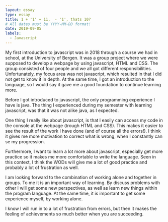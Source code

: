 ```yaml
---
layout: essay
type: essay
title: 1 + '1' = 11,  - '1', thats 10?
# All dates must be YYYY-MM-DD format!
date: 2019-09-05
labels:
  - Javascript
---
```


My first introduction to javascript was in 2018 through a course we had in school, at the University of Bergen. It was a group project where we were supposed to develop a webpage by using javascript, HTML and CSS. The group consisted of four people and we all got different responsibilities. Unfortunately, my focus area was not javascript, which resulted in that I did not get to know it in depth. At the same time, I got an introduction to the language, so I would say it gave me a good foundation to continue learning more.  

Before I got introduced to javascript, the only programming experience I have is java. The thing I experienced during my semester with learning javascript, was that it was not alike java, as I expected. 

One thing I really like about javascript, is that I easily can access my code in the console at the webpage (trough HTML and CSS). This makes it easier to see the result of the work I have done (and of course all the errors!). I think it gives me more motivation to correct what is wrong, when I constantly can se my progression.

Furthermore, I want to learn a lot more about javascript, especially get more practice so it makes me more comfortable to write the language. Seen in this context, I think the WODs will give me a lot of good practice and probably a lot of frustration as well.

I am looking forward to the combination of working alone and together in groups. To me it is an important way of learning. By discuss problems with other I will get some new perspectives, as well as learn new things within the program language. At the same time, it is important to get some experience myself, by working alone. 

I know I will run in to a lot of frustration from errors, but then it makes the feeling of achievements so much better when you are succeeding. 


